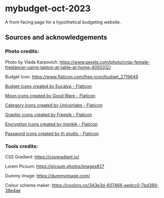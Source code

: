 # mybudget-oct-2023

A front-facing page for a hypothetical budgeting website.

## Sources and acknowledgements

### Photo credits:

Photo by Vlada Karpovich: https://www.pexels.com/photo/crop-female-freelancer-using-laptop-at-table-at-home-4050312/

Budget Icon: https://www.flaticon.com/free-icon/budget_2719649

<a href="https://www.flaticon.com/free-icons/budget" title="budget icons">Budget icons created by Eucalyp - Flaticon</a>

<a href="https://www.flaticon.com/free-icons/moon" title="moon icons">Moon icons created by Good Ware - Flaticon</a>

<a href="https://www.flaticon.com/free-icons/category" title="category icons">Category icons created by Uniconlabs - Flaticon</a>

<a href="https://www.flaticon.com/free-icons/graphic" title="graphic icons">Graphic icons created by Freepik - Flaticon</a>

<a href="https://www.flaticon.com/free-icons/encryption" title="encryption icons">Encryption icons created by monkik - Flaticon</a>

<a href="https://www.flaticon.com/free-icons/password" title="password icons">Password icons created by th studio - Flaticon</a>

### Tools credits:

CSS Gradient: https://cssgradient.io/

Lorem Picsum: https://picsum.photos/images#27

Dummy Image: https://dummyimage.com/

Colour scheme maker: https://coolors.co/343e3d-607466-aedcc0-7bd389-38e4ae
